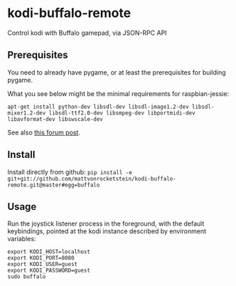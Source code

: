 # kodi-buffalo-remote

Control kodi with Buffalo gamepad, via JSON-RPC API

## Prerequisites

You need to already have pygame, or at least the prerequisites for building pygame.

 What you see below might be the minimal requirements for raspbian-jessie:

 `apt-get install python-dev libsdl-dev libsdl-image1.2-dev libsdl-mixer1.2-dev libsdl-ttf2.0-dev libsmpeg-dev libportmidi-dev libavformat-dev libswscale-dev`

 See also [this forum post](https://www.raspberrypi.org/forums/viewtopic.php?f=32&t=33157&p=332140&hilit=croston%2bpygame#p284266).

## Install

Install directly from github: `pip install -e git+git://github.com/mattvonrocketstein/kodi-buffalo-remote.git@master#egg=buffalo`

## Usage

Run the joystick listener process in the foreground, with the default keybindings, pointed at the kodi instance described by environment variables:

```
export KODI_HOST=localhost
export KODI_PORT=8080
export KODI_USER=guest
export KODI_PASSWORD=guest
sudo buffalo
```

